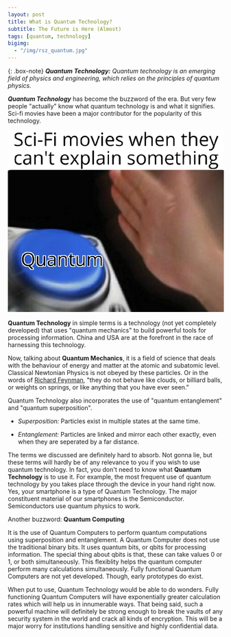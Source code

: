 ```yaml
---
layout: post
title: What is Quantum Technology?
subtitle: The Future is Here (Almost)
tags: [quantum, technology]
bigimg: 
  - "/img/rsz_quantum.jpg"
---
```


{: .box-note}
***Quantum Technology:*** *Quantum technology is an emerging field of physics and engineering, which relies on the principles of quantum physics.*

***Quantum Technology*** has become the buzzword of the era. But very few people "actually" know what quantum technology is and what it signifies. Sci-fi movies have been a major contributor for the popularity of this technology.

<img src="/img/quantum2.jpg" alt="Quantum Technology">

**Quantum Technology** in simple terms is a technology (not yet completely developed) that uses "quantum mechanics" to build powerful tools for processing information. China and USA are at the forefront in the race of harnessing this technology. 

Now, talking about **Quantum Mechanics**, it is a field of science that deals with the behaviour of energy and matter at the atomic and subatomic level. Classical Newtonian Physics is not obeyed by these particles. Or in the words of <a href="https://en.wikipedia.org/wiki/Richard_Feynman">Richard Feynman</a>, "they do not behave like clouds, or billiard balls, or weights on springs, or like anything that you have ever seen."

Quantum Technology also incorporates the use of "quantum entanglement" and "quantum superposition".

- *Superposition:* Particles exist in multiple states at the same time.

- *Entanglement:* Particles are linked and mirror each other exactly, even when they are seperated by a far distance.

The terms we discussed are definitely hard to absorb. Not gonna lie, but these terms will hardly be of any relevance to you if you wish to use quantum technology. In fact, you don't need to know what **Quantum Technology** is to use it. For example, the most frequent use of quantum technology by you takes place through the device in your hand right now. Yes, your smartphone is a type of Quantum Technology. The major constituent material of our smartphones is the Semiconductor. Semiconductors use quantum physics to work.

Another buzzword: **Quantum Computing**

It is the use of Quantum Computers to perform quantum computations using superposition and entanglement. A Quantum Computer does not use the traditional binary bits. It uses quantum bits, or qbits for processing information. The special thing about qbits is that, these can take values 0 or 1, or both simultaneously. This flexiblity helps the quantum computer perform many calculations simultaneously. Fully functional Quantum Computers are not yet developed. Though, early prototypes do exist.

When put to use, Quantum Technology would be able to do wonders. Fully functioning Quantum Computers will have exponentially greater calculation rates which will help us in innumerable ways. That being said, such a powerful machine will definitely be strong enough to break the vaults of any security system in the world and crack all kinds of encryption. This will be a major worry for institutions handling sensitive and highly confidential data.
